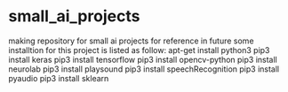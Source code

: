 # small_ai_projects
making repository for small ai projects for reference in future
some installtion for this project is listed as follow:
apt-get install python3
pip3 install keras
pip3 install tensorflow
pip3 install opencv-python
pip3 install neurolab
pip3 install playsound
pip3 install speechRecognition
pip3 install pyaudio
pip3 install sklearn

